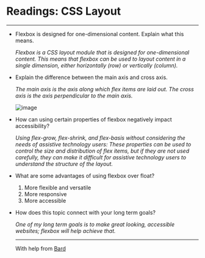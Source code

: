 # Readings: CSS Layout

<hr>


- Flexbox is designed for one-dimensional content. Explain what this means.
  

  *Flexbox is a CSS layout module that is designed for one-dimensional content. This means that flexbox can be used to layout content in a single dimension, either horizontally (row) or vertically (column).*



- Explain the difference between the main axis and cross axis.

  
  *The main axis is the axis along which flex items are laid out. The cross axis is the axis perpendicular to the main axis.*



  ![image](https://github.com/capps14e/reading-notes/assets/143365157/7594c7aa-4221-4f92-a8e1-f2a9cf734879)

  



- How can using certain properties of flexbox negatively impact accessibility?


  *Using flex-grow, flex-shrink, and flex-basis without considering the needs of assistive technology users: These properties can be used to control the size and distribution of flex items, but if they are not used carefully, they can make it difficult for assistive technology users to understand the structure of the layout.*





- What are some advantages of using flexbox over float?

  1. More flexible and versatile
  2. More responsive
  3. More accessible



- How does this topic connect with your long term goals?

  *One of my long term goals is to make great looking, accessible websites; flexbox will help achieve that.*

  <hr>

  With help from [Bard](https://bard.google.com/)


